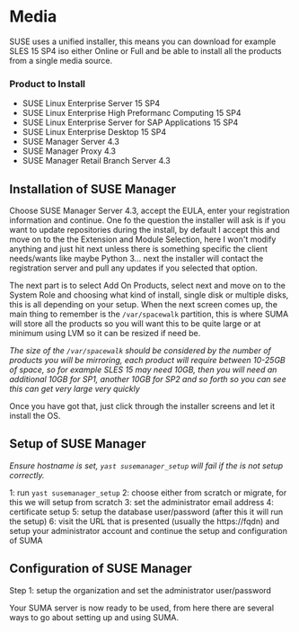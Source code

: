 # Media

SUSE uses a unified installer, this means you can download for example SLES 15 SP4 iso
either Online or Full and be able to install all the products from a single media source.

### Product to Install

* SUSE Linux Enterprise Server 15 SP4
* SUSE Linux Enterprise High Preformanc Computing 15 SP4
* SUSE Linux Enterprise Server for SAP Applications 15 SP4
* SUSE Linux Enterprise Desktop 15 SP4
* SUSE Manager Server 4.3
* SUSE Manager Proxy 4.3
* SUSE Manager Retail Branch Server 4.3

## Installation of SUSE Manager

Choose SUSE Manager Server 4.3, accept the EULA, enter your registration information and continue.
One fo the question the installer will ask is if you want to update repositories during the install,
by default I accept this and move on to the the Extension and Module Selection, here I won't 
modify anything and just hit next unless there is something specific the client needs/wants like
maybe Python 3... next the installer will contact the registration server and pull any updates if
you selected that option.

The next part is to select Add On Products, select next and move on to the System Role and choosing
what kind of install, single disk or multiple disks, this is all depending on your setup. When the
next screen comes up, the main thing to remember is the `/var/spacewalk` partition, this is where
SUMA will store all the products so you will want this to be quite large or at minimum using LVM so 
it can be resized if need be.

*The size of the `/var/spacewalk` should be considered by the number of products you will be mirroring,
each product will require between 10-25GB of space, so for example SLES 15 may need 10GB, then you
will need an additional 10GB for SP1, another 10GB for SP2 and so forth so you can see this can get 
very large very quickly*

Once you have got that, just click through the installer screens and let it install the OS.

## Setup of SUSE Manager

*Ensure hostname is set, `yast susemanager_setup` will fail if the <fqdn> is not setup correctly.*

1: run `yast susemanager_setup`
2: choose either from scratch or migrate, for this we will setup from scratch
3: set the administrator email address
4: certificate setup
5: setup the database user/password (after this it will run the setup)
6: visit the URL that is presented (usually the https://fqdn) and setup your administrator account and continue the setup and configuration of SUMA


## Configuration of SUSE Manager
Step 1: setup the organization and set the administrator user/password

Your SUMA server is now ready to be used, from here there are several ways to go about setting up and
using SUMA.

